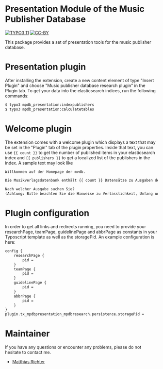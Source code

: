 Presentation Module of the Music Publisher Database
===================================================

[![TYPO3 11](https://img.shields.io/badge/TYPO3-11-orange.svg)](https://get.typo3.org/version/11)
[![CC-BY](https://img.shields.io/github/license/slub/mpdb_presentation)](https://github.com/slub/mpdb_presentation/blob/main/LICENSE)

This package provides a set of presentation tools for the music publisher database.

# Presentation plugin

After installing the extension, create a new content element of type "Insert Plugin" and choose "Music publisher database research plugin" in the Plugin tab.
To get your data into the elasticsearch indices, run the following commands:

```bash
$ typo3 mpdb_presentation:indexpublishers
$ typo3 mpdb_presentation:calculatetables
```

# Welcome plugin

The extension comes with a welcome plugin which displays a text that may be set in the "Plugin" tab of the plugin properties.
Inside that text, you can use `{{ count }}` to get the number of published items in your elasticsearch index and `{{ publishers }}` to get a localized list of the publishers in the index.
A sample text may look like

```txt
Willkommen auf der Homepage der mvdb.

Die Musikverlagsdatenbank enthält {{ count }} Datensätze zu Ausgaben der Musikverlage {{ publishers }}. Die Daten wurden anhand der Geschäftsbücher der Verlage erschlossen, und enthalten neben Angaben zu Verlagsnummern und Druckauflagen auch bibliograhischen Normdateninformationen der GND.

Nach welcher Ausgabe suchen Sie?
(Achtung: Bitte beachten Sie die Hinweise zu Verlässlichkeit, Umfang und Interpretation der Daten in den Datenerfassungsrichtlinien.)
```

# Plugin configuration

In order to get all links and redirects running, you need to provide your researchPage, teamPage, guidelinePage and abbrPage as constants in your Typoscript template as well as the storagePid.
An example configuration is here:

```txt
config {
    researchPage {
        pid =
    }
    teamPage {
        pid =
    }
    guidelinePage {
        pid =
    }
    abbrPage {
        pid =
    }
}
plugin.tx_mpdbpresentation_mpdbresearch.persistence.storagePid =
```

# Maintainer

If you have any questions or encounter any problems, please do not hesitate to contact me.
- [Matthias Richter](https://github.com/dikastes)
